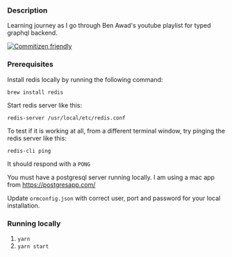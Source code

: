 ### Description
Learning journey as I go through Ben Awad's youtube playlist for typed graphql backend.

[![Commitizen friendly](https://img.shields.io/badge/commitizen-friendly-brightgreen.svg)](http://commitizen.github.io/cz-cli/)

### Prerequisites
Install redis locally by running the following command:

`brew install redis`

Start redis server like this:

`redis-server /usr/local/etc/redis.conf`

To test if it is working at all, from a different terminal window, try pinging the redis server like this:

`redis-cli ping`

It should respond with a `PONG`

You must have a postgresql server running locally. I am using a mac app from https://postgresapp.com/

Update `ormconfig.json` with correct user, port and password for your local installation.

### Running locally
1. `yarn`
2. `yarn start`